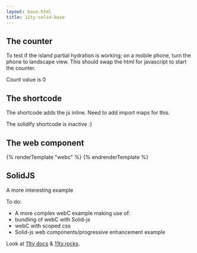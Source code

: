```yaml
---
layout: base.html
title: 11ty-solid-base
---
```


## The counter
To test if the island partial hydration is working; on a mobile phone, turn the phone to landscape view. This should swap the html for javascript to start the counter.

<is-land on:media="(min-width: 30em)">
  <counter-component>
    <p>Count value is 0</p>
  </counter-component>
  <template data-island="replace">
    <p id="app"></p>
    <script type="module" src="{{ '/app/app.js' | url | hash }}"></script>
  </template>
</is-land>


## The shortcode
The shortcode adds the js inline. Need to add import maps for this.

<is-land on:media="(min-width: 30em)">
  <shortcode-component>
    <p>The solidify shortcode is inactive :)</p>
  </shortcode-component>
  <template data-island="replace">
    <p id="shorty"></p>

{% solid "shorty" "zbundleOff" %}
import { render } from 'https://esm.sh/solid-js/web';

function Solidify() {
  return <div>The solidify shortcode is active!</div>;
}

render(() => <Solidify />, document.getElementById('shorty'))
{% endsolid %}
    
  </template>
</is-land> 

## The web component

{% renderTemplate "webc" %}
<tester></tester>
{% endrenderTemplate %}

## SolidJS
A more interesting example

<p id="wordapp"></p>
<script type="module" src="{{ '/app/fetch.js' | url | hash }}"></script>


To do: 
 - A more complex webC example making use of:
 - bundling of webC with Solid-js
 - webC with scoped css
 - Solid-js web components/progressive enhancement example

Look at [11ty docs](https://www.11ty.dev/docs/languages/webc/) & [11ty.rocks](https://11ty.rocks/).
